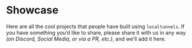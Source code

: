 # Showcase

Here are all the cool projects that people have built using `localtunnels`. If you have something you’d like to share, please share it with us in any way _(on Discord, Social Media, or via a PR, etc.)_, and we’ll add it here.
